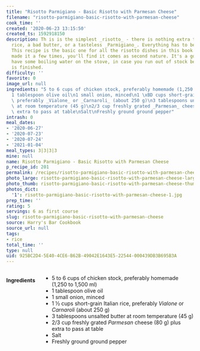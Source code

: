```yaml
---
title: "Risotto Parmigiano - Basic Risotto with Parmesan Cheese"
filename: "risotto-parmigiano-basic-risotto-with-parmesan-cheese"
cook_time: ''
created: '2020-06-23 13:15:50'
created_ts: 1592918150
description: Th is is the simplest _risotto_ - there is nothing extra to hide a mediocre
  rice, a bad butter, or a tasteless _Parmigiano_. Everything has to be perfect .
  This recipe is the basic one for all the risotto dishes in this book. Once you've
  made it a few times, you'll find it comes as second nature. It's a good idea to
  have some boiling water on the stove, in case you run out of stock before the risotto
  is finished.
difficulty: ''
favorite: 0
image_url: null
ingredients: "5 to 6 cups of chicken stock, preferably homemade (1,250 to 1,500 ml)\n\
  1 tablespoon olive oil\n1 small onion, minced\n1 \xBD cups short-grain Italian rice,\
  \ preferably _Vialone_ or _Carnaroli_ (about 250 g)\n3 tablespoons unsalted butter\
  \ at room temperature (45 g)\n2/3 cup freshly grated _Parmesan_ cheese (80 g) plus\
  \ extra to pass at table\nSalt\nFreshly ground ground pepper"
intrash: 0
meal_dates:
- '2020-06-27'
- '2020-07-23'
- '2020-07-24'
- '2021-01-04'
meal_types: 3|3|3|3
mine: null
name: Risotto Parmigiano - Basic Risotto with Parmesan Cheese
p_recipe_id: 201
permalink: /recipes/risotto-parmigiano-basic-risotto-with-parmesan-cheese
photo_large: risotto-parmigiano-basic-risotto-with-parmesan-cheese-large.jpg
photo_thumb: risotto-parmigiano-basic-risotto-with-parmesan-cheese-thumb.jpg
photos_dict:
  '1': risotto-parmigiano-basic-risotto-with-parmesan-cheese-1.jpg
prep_time: ''
rating: 5
servings: 6 as first course
slug: risotto-parmigiano-basic-risotto-with-parmesan-cheese
source: Harry's Bar Cookbook
source_url: null
tags:
- rice
total_time: ''
type: null
uid: 925BC2D4-5E40-4CE6-B62B-49042E1643E5-22544-000439DB3B695B3A
---
```

<div class="large-8 medium-7 columns" id="writeup">	</div><!-- #writeup -->
</div><!-- #row-one -->
<div class="row" id="row-two">	<div class="medium-4 small-5 columns" id="ingredients"><h4>Ingredients</h4><div class="box box-ingredients content"><ul>
<li>5 to 6 cups of chicken stock, preferably homemade (1,250 to 1,500 ml)</li>
<li>1 tablespoon olive oil</li>
<li>1 small onion, minced</li>
<li>1 ½ cups short-grain Italian rice, preferably <em>Vialone</em> or <em>Carnaroli</em> (about 250 g)</li>
<li>3 tablespoons unsalted butter at room temperature (45 g)</li>
<li>2/3 cup freshly grated <em>Parmesan</em> cheese (80 g) plus extra to pass at table</li>
<li>Salt</li>
<li>Freshly ground ground pepper</li>
</ul>
</div>	</div>	<div class="medium-6 small-7 columns" id="directions">	</div>